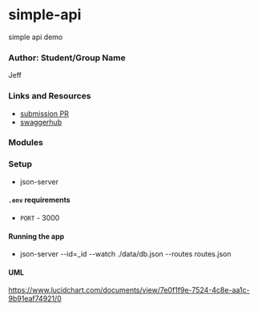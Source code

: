 # simple-api
simple api demo

### Author: Student/Group Name
Jeff

### Links and Resources
* [submission PR](https://github.com/JeffLawrence1/simple-api/pull/1)
* [swaggerhub](https://app.swaggerhub.com/apis/JeffLawrence1/core-api/1.0.0)


### Modules


### Setup
* json-server

#### `.env` requirements
* `PORT` - 3000


#### Running the app
* json-server --id=_id --watch ./data/db.json --routes routes.json

#### UML
https://www.lucidchart.com/documents/view/7e0f1f9e-7524-4c8e-aa1c-9b91eaf74921/0